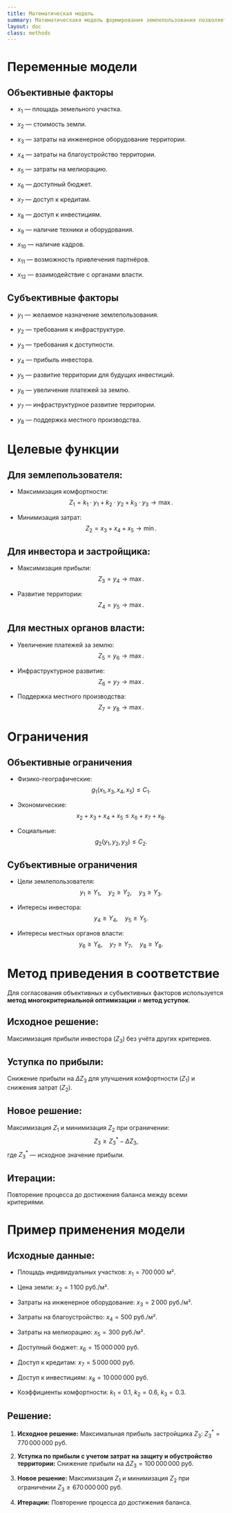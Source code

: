 ```yaml
---
title: Математическая модель 
summary: Математическакя модель формирования землепользования позволяет привести в соответствие объективные и субъективные факторы формирования землепользования
layout: doc
class: methods
---
```


# Переменные модели

## Объективные факторы

- $x_{1}$ — площадь земельного участка.

- $x_{2}$ — стоимость земли.

- $x_{3}$ — затраты на инженерное оборудование территории.

- $x_{4}$ — затраты на благоустройство территории.

- $x_{5}$ — затраты на мелиорацию.

- $x_{6}$ — доступный бюджет.

- $x_{7}$ — доступ к кредитам.

- $x_{8}$ — доступ к инвестициям.

- $x_{9}$ — наличие техники и оборудования.

- $x_{10}$ — наличие кадров.

- $x_{11}$ — возможность привлечения партнёров.

- $x_{12}$ — взаимодействие с органами власти.

## Субъективные факторы

- $y_{1}$ — желаемое назначение землепользования.

- $y_{2}$ — требования к инфраструктуре.

- $y_{3}$ — требования к доступности.

- $y_{4}$ — прибыль инвестора.

- $y_{5}$ — развитие территории для будущих инвестиций.

- $y_{6}$ — увеличение платежей за землю.

- $y_{7}$ — инфраструктурное развитие территории.

- $y_{8}$ — поддержка местного производства.

# Целевые функции

## Для землепользователя:

- Максимизация комфортности: $$Z_{1} = k_{1} \cdot y_{1} + k_{2} \cdot y_{2} + k_{3} \cdot y_{3} \rightarrow \max.$$

- Минимизация затрат: $$Z_{2} = x_{3} + x_{4} + x_{5} \rightarrow \min.$$

## Для инвестора и застройщика:

- Максимизация прибыли: $$Z_{3} = y_{4} \rightarrow \max.$$

- Развитие территории: $$Z_{4} = y_{5} \rightarrow \max.$$

## Для местных органов власти:

- Увеличение платежей за землю: $$Z_{5} = y_{6} \rightarrow \max.$$

- Инфраструктурное развитие: $$Z_{6} = y_{7} \rightarrow \max.$$

- Поддержка местного производства: $$Z_{7} = y_{8} \rightarrow \max.$$

# Ограничения

## Объективные ограничения

- Физико-географические: $$g_{1}(x_{1}, x_{3}, x_{4}, x_{5}) \leq C_{1}.$$

- Экономические: $$x_{2} + x_{3} + x_{4} + x_{5} \leq x_{6} + x_{7} + x_{8}.$$

- Социальные: $$g_{2}(y_{1}, y_{2}, y_{3}) \leq C_{2}.$$

## Субъективные ограничения

- Цели землепользователя: $$y_{1} \geq Y_{1}, \quad y_{2} \geq Y_{2}, \quad y_{3} \geq Y_{3}.$$

- Интересы инвестора: $$y_{4} \geq Y_{4}, \quad y_{5} \geq Y_{5}.$$

- Интересы местных органов власти: $$y_{6} \geq Y_{6}, \quad y_{7} \geq Y_{7}, \quad y_{8} \geq Y_{8}.$$

# Метод приведения в соответствие

Для согласования объективных и субъективных факторов используется **метод многокритериальной оптимизации** и **метод уступок**.

## Исходное решение:

Максимизация прибыли инвестора ($Z_{3}$) без учёта других критериев.

## Уступка по прибыли:

Снижение прибыли на $\Delta Z_{3}$ для улучшения комфортности ($Z_{1}$) и снижения затрат ($Z_{2}$).

## Новое решение:

Максимизация $Z_{1}$ и минимизация $Z_{2}$ при ограничении: $$Z_{3} \geq Z_{3}^{*} - \Delta Z_{3},$$ где $Z_{3}^{*}$ — исходное значение прибыли.

## Итерации:

Повторение процесса до достижения баланса между всеми критериями.

# Пример применения модели

## Исходные данные:

- Площадь индивидуальных участков: $x_{1} = 700\,000$ м².

- Цена земли: $x_{2} = 1\,100$ руб./м².

- Затраты на инженерное оборудование: $x_{3} = 2\,000$ руб./м².

- Затраты на благоустройство: $x_{4} = 500$ руб./м².

- Затраты на мелиорацию: $x_{5} = 300$ руб./м².

- Доступный бюджет: $x_{6} = 15\,000\,000$ руб.

- Доступ к кредитам: $x_{7} = 5\,000\,000$ руб.

- Доступ к инвестициям: $x_{8} = 10\,000\,000$ руб.

- Коэффициенты комфортности: $k_{1} = 0.1$, $k_{2} = 0.6$, $k_{3} = 0.3$.

## Решение:

1.  **Исходное решение:** Максимальная прибыль застройщика $Z_{3}$: $Z_{3}^{*} = 770\,000\,000$ руб.

2.  **Уступка по прибыли с учетом затрат на защиту и обустройство территории:** Снижение прибыли на $\Delta Z_{3} = 100\,000\,000$ руб.

3.  **Новое решение:** Максимизация $Z_{1}$ и минимизация $Z_{2}$ при ограничении $Z_{3} \geq 670\,000\,000$ руб.

4.  **Итерации:** Повторение процесса до достижения баланса.
